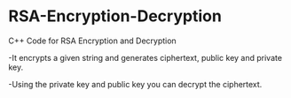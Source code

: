 # RSA-Encryption-Decryption
C++ Code for RSA Encryption and Decryption

-It encrypts a given string and generates ciphertext, public key and private key.

-Using the private key and public key you can decrypt the ciphertext.
